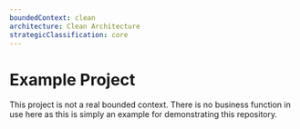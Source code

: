 ```yaml
---
boundedContext: clean
architecture: Clean Architecture
strategicClassification: core
---
```

# Example Project
This project is not a real bounded context. There is no business function in use here as this is simply an example for demonstrating this repository.